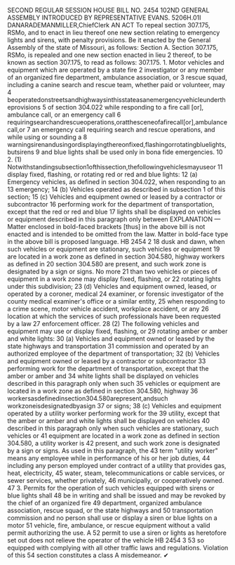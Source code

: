 SECOND REGULAR SESSION
HOUSE BILL NO. 2454
102ND GENERAL ASSEMBLY
INTRODUCED BY REPRESENTATIVE EVANS.
5206H.01I DANARADEMANMILLER,ChiefClerk
AN ACT
To repeal section 307.175, RSMo, and to enact in lieu thereof one new section relating to
emergency lights and sirens, with penalty provisions.
Be it enacted by the General Assembly of the state of Missouri, as follows:
Section A. Section 307.175, RSMo, is repealed and one new section enacted in lieu
2 thereof, to be known as section 307.175, to read as follows:
307.175. 1. Motor vehicles and equipment which are operated by a state fire
2 investigator or any member of an organized fire department, ambulance association, or
3 rescue squad, including a canine search and rescue team, whether paid or volunteer, may
4 beoperatedonstreetsandhighwaysinthisstateasanemergencyvehicleundertheprovisions
5 of section 304.022 while responding to a fire call [or], ambulance call, or an emergency call
6 requiringsearchandrescueoperations,oratthesceneofafirecall[or],ambulancecall,or
7 an emergency call requiring search and rescue operations, and while using or sounding a
8 warningsirenandusingordisplayingthereonfixed,flashingorrotatingbluelights,butsirens
9 and blue lights shall be used only in bona fide emergencies.
10 2. (1) Notwithstandingsubsection1ofthissection,thefollowingvehiclesmayuseor
11 display fixed, flashing, or rotating red or red and blue lights:
12 (a) Emergency vehicles, as defined in section 304.022, when responding to an
13 emergency;
14 (b) Vehicles operated as described in subsection 1 of this section;
15 (c) Vehicles and equipment owned or leased by a contractor or subcontractor
16 performing work for the department of transportation, except that the red or red and blue
17 lights shall be displayed on vehicles or equipment described in this paragraph only between
EXPLANATION — Matter enclosed in bold-faced brackets [thus] in the above bill is not enacted and is
intended to be omitted from the law. Matter in bold-face type in the above bill is proposed language.
HB 2454 2
18 dusk and dawn, when such vehicles or equipment are stationary, such vehicles or equipment
19 are located in a work zone as defined in section 304.580, highway workers as defined in
20 section 304.580 are present, and such work zone is designated by a sign or signs. No more
21 than two vehicles or pieces of equipment in a work zone may display fixed, flashing, or
22 rotating lights under this subdivision;
23 (d) Vehicles and equipment owned, leased, or operated by a coroner, medical
24 examiner, or forensic investigator of the county medical examiner's office or a similar entity,
25 when responding to a crime scene, motor vehicle accident, workplace accident, or any
26 location at which the services of such professionals have been requested by a law
27 enforcement officer.
28 (2) The following vehicles and equipment may use or display fixed, flashing, or
29 rotating amber or amber and white lights:
30 (a) Vehicles and equipment owned or leased by the state highways and transportation
31 commission and operated by an authorized employee of the department of transportation;
32 (b) Vehicles and equipment owned or leased by a contractor or subcontractor
33 performing work for the department of transportation, except that the amber or amber and
34 white lights shall be displayed on vehicles described in this paragraph only when such
35 vehicles or equipment are located in a work zone as defined in section 304.580, highway
36 workersasdefinedinsection304.580arepresent,andsuch workzoneisdesignatedbyasign
37 or signs;
38 (c) Vehicles and equipment operated by a utility worker performing work for the
39 utility, except that the amber or amber and white lights shall be displayed on vehicles
40 described in this paragraph only when such vehicles are stationary, such vehicles or
41 equipment are located in a work zone as defined in section 304.580, a utility worker is
42 present, and such work zone is designated by a sign or signs. As used in this paragraph, the
43 term "utility worker" means any employee while in performance of his or her job duties,
44 including any person employed under contract of a utility that provides gas, heat, electricity,
45 water, steam, telecommunications or cable services, or sewer services, whether privately,
46 municipally, or cooperatively owned.
47 3. Permits for the operation of such vehicles equipped with sirens or blue lights shall
48 be in writing and shall be issued and may be revoked by the chief of an organized fire
49 department, organized ambulance association, rescue squad, or the state highways and
50 transportation commission and no person shall use or display a siren or blue lights on a motor
51 vehicle, fire, ambulance, or rescue equipment without a valid permit authorizing the use. A
52 permit to use a siren or lights as heretofore set out does not relieve the operator of the vehicle
HB 2454 3
53 so equipped with complying with all other traffic laws and regulations. Violation of this
54 section constitutes a class A misdemeanor.
✔